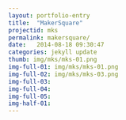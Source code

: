 ```yaml
---
layout: portfolio-entry
title:  "MakerSquare"
projectid: mks
permalink: makersquare/
date:   2014-08-18 09:30:47
categories: jekyll update
thumb: img/mks/mks-01.png
img-full-01: img/mks/mks-01.png
img-full-02: img/mks/mks-03.png
img-full-03:
img-full-04:
img-full-05:
img-half-01:
---
```




[jekyll-gh]: https://github.com/jekyll/jekyll
[jekyll]:    http://jekyllrb.com

